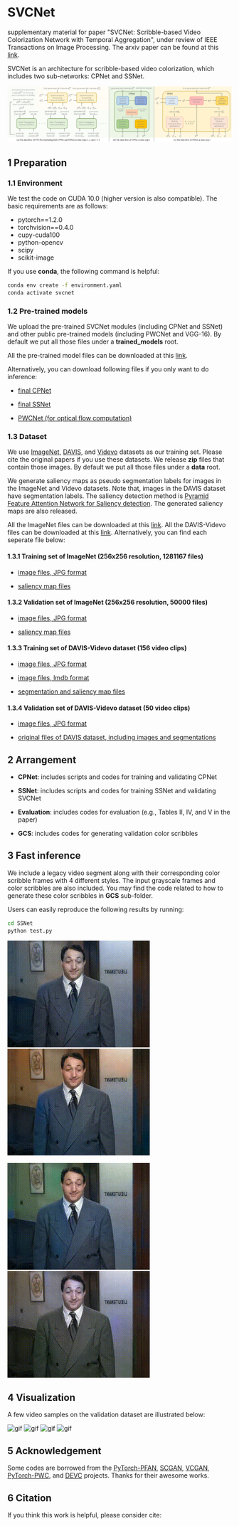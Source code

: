 # SVCNet

supplementary material for paper "SVCNet: Scribble-based Video Colorization Network with Temporal Aggregation", under review of IEEE Transactions on Image Processing. The arxiv paper can be found at this [link]().

SVCNet is an architecture for scribble-based video colorization, which includes two sub-networks: CPNet and SSNet.

![pipeline](./assets/pipeline.png)

## 1 Preparation

### 1.1 Environment

We test the code on CUDA 10.0 (higher version is also compatible). The basic requirements are as follows:

- pytorch==1.2.0
- torchvision==0.4.0
- cupy-cuda100
- python-opencv
- scipy
- scikit-image

If you use **conda**, the following command is helpful:
```bash
conda env create -f environment.yaml
conda activate svcnet
```

### 1.2 Pre-trained models

We upload the pre-trained SVCNet modules (including CPNet and SSNet) and other public pre-trained models (including PWCNet and VGG-16). By default we put all those files under a **trained_models** root.

All the pre-trained model files can be downloaded at this [link](https://portland-my.sharepoint.com/:f:/g/personal/yzzhao2-c_my_cityu_edu_hk/EoAhNnlzoe1LkoI0CSlw9q8B-zOmJlhZUoxBVC3m3eiDUQ?e=WeTQHQ).

Alternatively, you can download following files if you only want to do inference:

- [final CPNet](https://portland-my.sharepoint.com/:u:/g/personal/yzzhao2-c_my_cityu_edu_hk/EXUIeeSbnqVJq7s4PU2emwABWfxLP1UKDHajSv9lGVH_3Q?e=q4aa8g)

- [final SSNet](https://portland-my.sharepoint.com/:u:/g/personal/yzzhao2-c_my_cityu_edu_hk/EaE2q8nnMv5Hv6qDJduc6_EB6VNe5DGwavHICUwwwlqS_A?e=V4zKII)

- [PWCNet (for optical flow computation)](https://portland-my.sharepoint.com/:u:/g/personal/yzzhao2-c_my_cityu_edu_hk/Eefwdef8l99LkqCiajPjwxcBN7tTcQCPSwZYl4zKZK7N9w?e=p05AUW)

### 1.3 Dataset

We use [ImageNet](https://image-net.org/index.php), [DAVIS](https://davischallenge.org/), and [Videvo](https://github.com/phoenix104104/fast_blind_video_consistency) datasets as our training set. Please cite the original papers if you use these datasets. We release **zip** files that contain those images. By default we put all those files under a **data** root.

We generate saliency maps as pseudo segmentation labels for images in the ImageNet and Videvo datasets. Note that, images in the DAVIS dataset have segmentation labels. The saliency detection method is [Pyramid Feature Attention Network for Saliency detection](https://openaccess.thecvf.com/content_CVPR_2019/papers/Zhao_Pyramid_Feature_Attention_Network_for_Saliency_Detection_CVPR_2019_paper.pdf). The generated saliency maps are also released.

All the ImageNet files can be downloaded at this [link](https://portland-my.sharepoint.com/:f:/g/personal/yzzhao2-c_my_cityu_edu_hk/EleptIBNdqRNt7lQddcZqSkBhwtypjpgvdEnO4f1tqvF8A?e=md7hxL). All the DAVIS-Videvo files can be downloaded at this [link](https://portland-my.sharepoint.com/:f:/g/personal/yzzhao2-c_my_cityu_edu_hk/El0hCFaqaaRHoNkrqtedQdcBOXzQ7HFySRhCwDx3ZK9_nw?e=DKCBjA). Alternatively, you can find each seperate file below:

#### 1.3.1 Training set of ImageNet (256x256 resolution, 1281167 files)

- [image files, JPG format](https://portland-my.sharepoint.com/:u:/g/personal/yzzhao2-c_my_cityu_edu_hk/ERbTQ-SsaJJIrF975FHkX8IBsHRQhFucCaMxnW0cxUZzJg?e=M1j6eo)

- [saliency map files](https://portland-my.sharepoint.com/:u:/g/personal/yzzhao2-c_my_cityu_edu_hk/EcYyMwjOkrZOuG-JX6hmdrQBzvnn4s_PwLwqdyrVg701sQ?e=RIOu3s)

#### 1.3.2 Validation set of ImageNet (256x256 resolution, 50000 files)

- [image files, JPG format](https://portland-my.sharepoint.com/:u:/g/personal/yzzhao2-c_my_cityu_edu_hk/EYOPzwZ0L-5HodA2uDZoUhsB90JhAWIyIYOwCwMSOHON1Q?e=tzbVI1)

- [saliency map files](https://portland-my.sharepoint.com/:u:/g/personal/yzzhao2-c_my_cityu_edu_hk/EZSybNec0IZDtCk1C1Gx3IsBN-Q1oyUkmKk1HfuDr2_f0g?e=MeBx9u)

#### 1.3.3 Training set of DAVIS-Videvo dataset (156 video clips)

- [image files, JPG format](https://portland-my.sharepoint.com/:u:/g/personal/yzzhao2-c_my_cityu_edu_hk/EYorh60RjVBEqnSJ_7tdBVMB6_Glq3b2vNk-UBXf9LpBTQ?e=Wwsgmy)

- [image files, lmdb format](https://portland-my.sharepoint.com/:u:/g/personal/yzzhao2-c_my_cityu_edu_hk/Ed0C2MlTsBdGov_bcszB-DsBpHRyZ1ZS_ApvhRkk1sbRQw?e=1yo0TD)

- [segmentation and saliency map files](https://portland-my.sharepoint.com/:u:/g/personal/yzzhao2-c_my_cityu_edu_hk/EYmmiepd6ghGosqZZ8hGKA4BA_Ta2WaHPUpq_LHFmfsk2g?e=SGPrHD)

#### 1.3.4 Validation set of DAVIS-Videvo dataset (50 video clips)

- [image files, JPG format](https://portland-my.sharepoint.com/:f:/g/personal/yzzhao2-c_my_cityu_edu_hk/Et6UKrHu8rxBn3xf_AY2gGoBgh-F0dZXh4KDs7wrQwHsmw?e=bnbCi4)

- [original files of DAVIS dataset, including images and segmentations](https://portland-my.sharepoint.com/:u:/g/personal/yzzhao2-c_my_cityu_edu_hk/Ebc3Yruy0dhDifQAojTK5wwBh-v7LrTHtwhj_r20MoHC6Q?e=cBXa2h)

## 2 Arrangement

- **CPNet**: includes scripts and codes for training and validating CPNet

- **SSNet**: includes scripts and codes for training SSNet and validating SVCNet

- **Evaluation**: includes codes for evaluation (e.g., Tables II, IV, and V in the paper)

- **GCS**: includes codes for generating validation color scribbles

## 3 Fast inference

We include a legacy video segment along with their corresponding color scribble frames with 4 different styles. The input grayscale frames and color scribbles are also included. You may find the code related to how to generate these color scribbles in **GCS** sub-folder.

Users can easily reproduce the following results by running:

```bash
cd SSNet
python test.py
```

![gif](./assets/test_result_diverse1.gif)
![gif](./assets/test_result_diverse2.gif)

![gif](./assets/test_result_diverse3.gif)
![gif](./assets/test_result_diverse4.gif)

## 4 Visualization

A few video samples on the validation dataset are illustrated below:

![gif](./assets/gold-fish.gif)
![gif](./assets/horsejump-high.gif)
![gif](./assets/blackswan.gif)
![gif](./assets/kite-surf.gif)

## 5 Acknowledgement

Some codes are borrowed from the [PyTorch-PFAN](https://github.com/sairajk/PyTorch-Pyramid-Feature-Attention-Network-for-Saliency-Detection), [SCGAN](https://github.com/zhaoyuzhi/Semantic-Colorization-GAN), [VCGAN](https://github.com/zhaoyuzhi/VCGAN), [PyTorch-PWC](https://github.com/sniklaus/pytorch-pwc), and [DEVC](https://github.com/zhangmozhe/Deep-Exemplar-based-Video-Colorization) projects. Thanks for their awesome works.

## 6 Citation

If you think this work is helpful, please consider cite:

